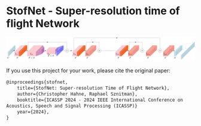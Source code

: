 # StofNet - Super-resolution time of flight Network

<img src="https://github.com/hahnec/stofnet/blob/master/docs/stofnet_arch.svg" width="600" scale="100%">


If you use this project for your work, please cite the original paper:

```
@inproceedings{stofnet,
    title={StofNet: Super-resolution Time of Flight Network},
    author={Christopher Hahne, Raphael Sznitman},
    booktitle={ICASSP 2024 - 2024 IEEE International Conference on Acoustics, Speech and Signal Processing (ICASSP)}
    year={2024},
}
```
